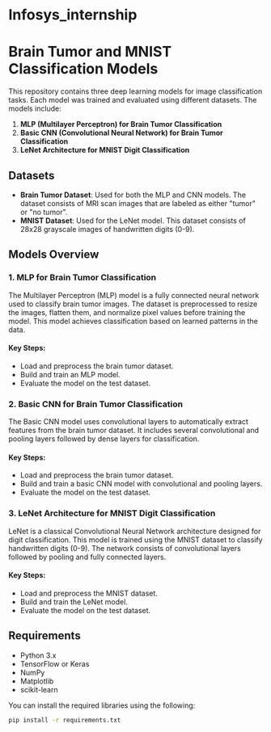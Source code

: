 # Infosys_internship

# Brain Tumor and MNIST Classification Models

This repository contains three deep learning models for image classification tasks. Each model was trained and evaluated using different datasets. The models include:

1. **MLP (Multilayer Perceptron) for Brain Tumor Classification**
2. **Basic CNN (Convolutional Neural Network) for Brain Tumor Classification**
3. **LeNet Architecture for MNIST Digit Classification**

## Datasets

- **Brain Tumor Dataset**: Used for both the MLP and CNN models. The dataset consists of MRI scan images that are labeled as either "tumor" or "no tumor".
- **MNIST Dataset**: Used for the LeNet model. This dataset consists of 28x28 grayscale images of handwritten digits (0-9).

## Models Overview

### 1. **MLP for Brain Tumor Classification**

The Multilayer Perceptron (MLP) model is a fully connected neural network used to classify brain tumor images. The dataset is preprocessed to resize the images, flatten them, and normalize pixel values before training the model. This model achieves classification based on learned patterns in the data.

#### Key Steps:
- Load and preprocess the brain tumor dataset.
- Build and train an MLP model.
- Evaluate the model on the test dataset.

### 2. **Basic CNN for Brain Tumor Classification**

The Basic CNN model uses convolutional layers to automatically extract features from the brain tumor dataset. It includes several convolutional and pooling layers followed by dense layers for classification.

#### Key Steps:
- Load and preprocess the brain tumor dataset.
- Build and train a basic CNN model with convolutional and pooling layers.
- Evaluate the model on the test dataset.

### 3. **LeNet Architecture for MNIST Digit Classification**

LeNet is a classical Convolutional Neural Network architecture designed for digit classification. This model is trained using the MNIST dataset to classify handwritten digits (0-9). The network consists of convolutional layers followed by pooling and fully connected layers.

#### Key Steps:
- Load and preprocess the MNIST dataset.
- Build and train the LeNet model.
- Evaluate the model on the test dataset.

## Requirements

- Python 3.x
- TensorFlow or Keras
- NumPy
- Matplotlib
- scikit-learn

You can install the required libraries using the following:

```bash
pip install -r requirements.txt
